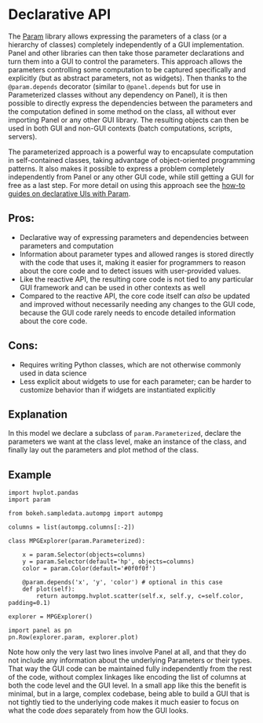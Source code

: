 # Declarative API

The [Param](http://param.holoviz.org) library allows expressing the parameters of a class (or a hierarchy of classes) completely independently of a GUI implementation. Panel and other libraries can then take those parameter declarations and turn them into a GUI to control the parameters. This approach allows the parameters controlling some computation to be captured specifically and explicitly (but as abstract parameters, not as widgets). Then thanks to the `@param.depends` decorator (similar to `@panel.depends` but for use in Parameterized classes without any dependency on Panel), it is then possible to directly express the dependencies between the parameters and the computation defined in some method on the class, all without ever importing Panel or any other GUI library. The resulting objects can then be used in both GUI and non-GUI contexts (batch computations, scripts, servers).

The parameterized approach is a powerful way to encapsulate computation in self-contained classes, taking advantage of object-oriented programming patterns. It also makes it possible to express a problem completely independently from Panel or any other GUI code, while still getting a GUI for free as a last step. For more detail on using this approach see the [how-to guides on declarative UIs with Param](../../how_to/param/index.md).

## Pros:

+ Declarative way of expressing parameters and dependencies between parameters and computation
+ Information about parameter types and allowed ranges is stored directly with the code that uses it, making it easier for programmers to reason about the core code and to detect issues with user-provided values.
+ Like the reactive API, the resulting core code is not tied to any particular GUI framework and can be used in other contexts as well
+ Compared to the reactive API, the core code itself can _also_ be updated and improved without necessarily needing any changes to the GUI code, because the GUI code rarely needs to encode detailed information about the core code.

## Cons:

- Requires writing Python classes, which are not otherwise commonly used in data science
- Less explicit about widgets to use for each parameter; can be harder to customize behavior than if widgets are instantiated explicitly

## Explanation

In this model we declare a subclass of ``param.Parameterized``, declare the parameters we want at the class level, make an instance of the class, and finally lay out the parameters and plot method of the class.

## Example

```{pyodide}
import hvplot.pandas
import param

from bokeh.sampledata.autompg import autompg

columns = list(autompg.columns[:-2])

class MPGExplorer(param.Parameterized):

    x = param.Selector(objects=columns)
    y = param.Selector(default='hp', objects=columns)
    color = param.Color(default='#0f0f0f')

    @param.depends('x', 'y', 'color') # optional in this case
    def plot(self):
        return autompg.hvplot.scatter(self.x, self.y, c=self.color, padding=0.1)

explorer = MPGExplorer()

import panel as pn
pn.Row(explorer.param, explorer.plot)
```

Note how only the very last two lines involve Panel at all, and that they do not include any information about the underlying Parameters or their types. That way the GUI code can be maintained fully independently from the rest of the code, without complex linkages like encoding the list of columns at both the code level and the GUI level. In a small app like this the benefit is minimal, but in a large, complex codebase, being able to build a GUI that is not tightly tied to the underlying code makes it much easier to focus on what the code _does_ separately from how the GUI looks.
